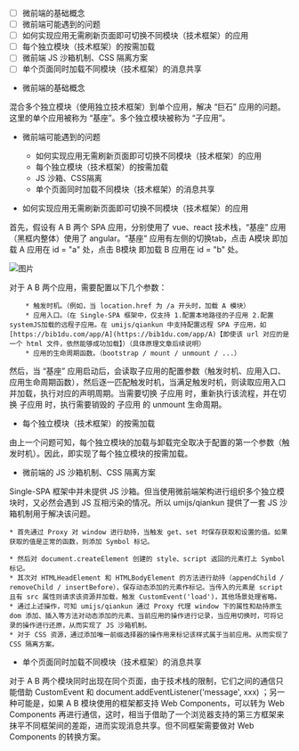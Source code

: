 - [ ] 微前端的基础概念 
- [ ] 微前端可能遇到的问题 
- [ ] 如何实现应用无需刷新页面即可切换不同模块（技术框架）的应用 
- [ ] 每个独立模块（技术框架）的按需加载 
- [ ] 微前端 JS 沙箱机制、CSS 隔离方案 
- [ ] 单个页面同时加载不同模块（技术框架）的消息共享 

* 微前端的基础概念 

混合多个独立模块（使用独立技术框架）到单个应用，解决 “巨石” 应用的问题。这里的单个应用被称为 “基座”。多个独立模块被称为 “子应用”。 


* 微前端可能遇到的问题 

    * 如何实现应用无需刷新页面即可切换不同模块（技术框架）的应用 
    * 每个独立模块（技术框架）的按需加载 
    * JS 沙箱、CSS隔离 
    * 单个页面同时加载不同模块（技术框架）的消息共享 

* 如何实现应用无需刷新页面即可切换不同模块（技术框架）的应用 

首先，假设有 A B 两个 SPA 应用，分别使用了 vue、react 技术栈，“基座” 应用（黑框内整体）使用了 angular。“基座” 应用有左侧的切换tab，点击 A模块 即加载 A 应用在 id = "a" 处，点击  B模块 即加载 B 应用在 id = "b" 处。 

![图片](https://uploader.shimo.im/f/Wn5xBypE5fY0kyZB.png!thumbnail)

对于 A B 两个应用，需要配置以下几个参数： 


        * 触发时机。（例如，当 location.href 为 /a 开头时，加载 A 模块） 
        * 应用入口。（在 Single-SPA 框架中，仅支持 1.配置本地路径的子应用 2.配置systemJS加载的远程子应用。在 umijs/qiankun 中支持配置远程 SPA 子应用，如 [https://bib1du.com/app/A](https://bib1du.com/app/A)【即使该 url 对应的是一个 html 文件，依然能够成功加载】）（具体原理文章后续说明） 
        * 应用的生命周期函数。（bootstrap / mount / unmount / ...） 

然后，当 “基座” 应用启动后，会读取子应用的配置参数（触发时机、应用入口、应用生命周期函数），然后逐一匹配触发时机，当满足触发时机，则读取应用入口并加载，执行对应的声明周期。当需要切换 子应用 时，重新执行该流程，并在切换 子应用 时，执行需要销毁的 子应用 的 unmount 生命周期。 


* 每个独立模块（技术框架）的按需加载 

由上一个问题可知，每个独立模块的加载与卸载完全取决于配置的第一个参数（触发时机）。因此，即实现了每个独立模块的按需加载。 


* 微前端的 JS 沙箱机制、CSS 隔离方案 

Single-SPA 框架中并未提供 JS 沙箱。但当使用微前端架构进行组织多个独立模块时，又必然会遇到 JS 互相污染的情况。所以 umijs/qiankun 提供了一套 JS 沙箱机制用于解决该问题。 


    * 首先通过 Proxy 对 window 进行劫持，当触发 get、set 时保存获取和设置的值。如果获取的值是正常的函数，则添加 Symbol 标记。 

    * 然后对 document.createElement 创建的 style、script 返回的元素打上 Symbol 标记。 
    * 其次对 HTMLHeadElement 和 HTMLBodyElement 的方法进行劫持（appendChild / removeChild / insertBefore），保存动态添加的元素作标记。当传入的元素是 script 且有 src 属性则请求该资源并加载，触发 CustomEvent('load')，其他场景处理省略。 
    * 通过上述操作，可知 umijs/qiankun 通过 Proxy 代理 window 下的属性和劫持原生 dom 添加、插入等方法对动态添加的元素、当前应用的操作进行记录，当应用切换时，可将记录的操作进行还原，从而实现了 JS 沙箱机制。 
    * 对于 CSS 资源，通过添加唯一前缀选择器的操作用来标记该样式属于当前应用。从而实现了 CSS 隔离方案。 

* 单个页面同时加载不同模块（技术框架）的消息共享 

对于 A B 两个模块同时出现在同个页面，由于技术栈的限制，它们之间的通信只能借助 CustomEvent 和 document.addEventListener('message', xxx) ；另一种可能是，如果 A B 模块使用的框架都支持 Web Components，可以转为 Web Components 再进行通信，这时，相当于借助了一个浏览器支持的第三方框架来抹平不同框架间的差距，进而实现消息共享。但不同框架需要做对 Web Components 的转换方案。 

